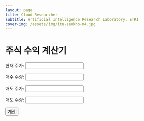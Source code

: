 ```yaml
---
layout: page
title: Cloud Researcher
subtitle: Artificial Intelligence Research Laboratory, ETRI
cover-img: /assets/img/itu-seokho-m4.jpg
---
```


<!DOCTYPE html>
<html>
<head>
  <title>주식 수익 계산기</title>
</head>
<body>
  <h1>주식 수익 계산기</h1>

  <label for="currentPrice">현재 주가:</label>
  <input type="number" id="currentPrice">

  <label for="buyQuantity">매수 수량:</label>
  <input type="number" id="buyQuantity">

  <label for="sellPrice">매도 주가:</label>
  <input type="number" id="sellPrice">

  <label for="sellQuantity">매도 수량:</label>
  <input type="number" id="sellQuantity">

  <button onclick="calculate()">계산</button>

  <p id="totalReturn"></p>
  <p id="totalProfit"></p>

  <script>
    function calculate() {
      var currentPrice = parseFloat(document.getElementById('currentPrice').value);
      var buyQuantity = parseFloat(document.getElementById('buyQuantity').value);
      var sellPrice = parseFloat(document.getElementById('sellPrice').value);
      var sellQuantity = parseFloat(document.getElementById('sellQuantity').value);

      var totalReturn = ((sellPrice - currentPrice) / currentPrice) * 100;
      var totalProfit = (sellPrice - currentPrice) * sellQuantity;

      document.getElementById('totalReturn').textContent = '총 수익률: ' + totalReturn.toFixed(2) + '%';
      document.getElementById('totalProfit').textContent = '총 수익 가격: ' + totalProfit.toFixed(2);
    }
  </script>
</body>
</html>


